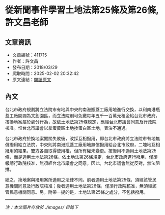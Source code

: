 # 從新聞事件學習土地法第25條及第26條,許文昌老師

## 文章資訊
- 文章編號：411715
- 作者：許文昌
- 發布日期：2018/03/29
- 爬取時間：2025-02-02 20:32:42
- 原文連結：[閱讀原文](https://real-estate.get.com.tw/Columns/detail.aspx?no=411715)

## 內文
台北市政府規劃將立法院市有地與中央的南港瓶蓋工廠用地進行交換，以利南港瓶蓋工廠開闢為文創園區，而立法院則可免繳每年五千一百萬元租金給台北市政府。按換地案屬於處分行為，故依土地法第25條規定，應經台北市議會同意及行政院核准。惟台北市議會以拿蛋黃區土地換蛋白區土地，表決不通過。

台北市政府於換地案闖關失敗後，改採互相撥用，即台北市政府將立法院市有地無償撥用給立法院，中央則將南港瓶蓋工廠用地無償撥用給台北市政府，二塊地互相撥用的結果，雙方各自取得使用權，但所有權未變更。按撥用不適用土地法第25條，而是適用土地法第26條。依土地法第26條規定，台北市政府進行撥用，僅須報請行政院核准，無須經台北市議會之同意。因此，台北市議會無從反對，無法阻擋。

總之，換地案與撥用案所適用之法律不同。前者適用土地法第25條，須經該管民意機關同意及行政院核准；後者適用土地法第26條，僅須行政院核准，無須經該管民意機關同意。另，附帶一提的是，土地法第25條之處分，不包括撥用。

---
*注：本文圖片存放於 ./images/ 目錄下*
